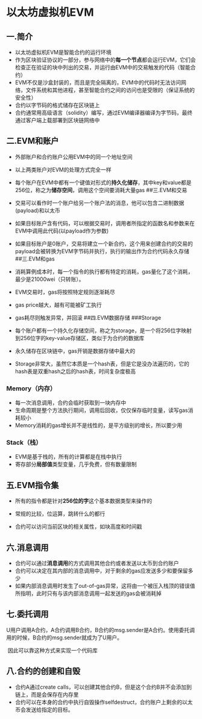 # 以太坊虚拟机EVM

## 一.简介

- 以太坊虚拟机EVM是智能合约的运行环境
- 作为区块验证协议的一部分，参与网络中的**每一个节点**都会运行EVM，它们会检查正在验证的块中列出的交易，并运行由EVM中的交易触发的代码（智能合约）
- EVM不仅是沙盒封装的，而且是完全隔离的，EVM中的代码时无法访问网络，文件系统和其他进程，甚至智能合约之间的访问也是受限的（保证系统的安全性）
- 合约以字节码的格式储存在区块链上
- 合约通常用高级语言（solidity）编写，通过EVM编译器编译为字节码，最终通过客户端上载部署到区块链网络中

## 二.EVM和账户

- 外部账户和合约账户公用EVM中的同一个地址空间

- 以上两类账户对EVM的处理方式完全一样

- 每个账户在EVM中都有一个键值对形式的**持久化储存**，其中key和value都是256位，称之为**储存空间**，调用这个空间要消耗大量gas
##三.EVM和交易
- 交易可以看作时一个账户给另一个账户法的消息，他可以包含二进制数据(payload)和以太币
- 如果目标账户含有代码，可以根据交易时，调用者所指定的函数名和参数来在EVM中调用此代码(以payload作为参数)
- 如果目标账户是0账户，交易将建立一个新合约，这个用来创建合约的交易的payload会被转换为EVM字节码并执行，执行的输出作为合约代码永久存储
##三.EVM和gas
- 消耗算例成本时，每一个指令的执行都有特定的消耗，gas量化了这个消耗，最少是21000wei（只转账）。
- EVM交易时，gas将按照特定规则逐渐耗尽
- gas price越大，越有可能被矿工执行
- gas耗尽则触发异常，并回滚
##四.EVM数据存储
###Storage

- 每个账户都有一个持久化存储空间，称之为storage，是一个将256位字映射到256位字的key-value存储区，类似于为合约的数据库
- 永久储存在区块链中，gas开销是数据存储中最大的
- Storage非常大，虽然它本质是一个hash表，但是它是没办法遍历的，它的hash表是双重hash之后的hash表，时间复杂度极高

### Memory（内存）

- 每一次消息调用，合约会临时获取到一块内存中
- 生命周期是整个方法执行期间，调用后回收，仅仅保存临时变量，读写gas消耗较小
- Memory消耗的gas增长并不是线性的，是平方级别的增长，所以要少用

### Stack（栈）

- EVM是基于栈的，所有的计算都是在栈中执行
- 寄存部分**局部值**类型变量，几乎免费，但有数量限制

## 五.EVM指令集

- 所有的指令都是针对**256位的字**这个基本数据类型来操作的

- 常规的比较，位运算，跳转什么的都行

- 合约可以访问当前区块的相关属性，如块高度和时间戳

## 六.消息调用
- 合约可以通过**消息调用**的方式调用其他合约或者发送以太币到合约账户
- 合约可以决定在其内部的消息调用中，对于剩余的gas应发送多少和要保留多少
- 如果内部消息调用时发生了out-of-gas异常，这将由一个被压入栈顶的错误值所指明，此时只有与该内部消息调用一起发送的gas会被消耗掉
## 七.委托调用
​    U用户调用A合约，A合约调用B合约，B合约的msg.sender是A合约。使用委托调用的时候，B合约的msg.sender就成为了U用户。

​	因此可以靠这种方式来实现一个代码库

## 八.合约的创建和自毁

- 合约A通过create calls，可以创建其他合约B，但是这个合约B并不会添加到链上，而是会保存在内存里
- 合约可以在本身的合约中执行自毁操作selfdestruct，合约账户上剩余的以太币会发送给指定的目标。





